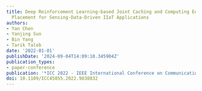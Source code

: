```yaml
---
title: Deep Reinforcement Learning-based Joint Caching and Computing Edge Service
  Placement for Sensing-Data-Driven IIoT Applications
authors:
- Yan Chen
- Yanjing Sun
- Bin Yang
- Tarik Taleb
date: '2022-01-01'
publishDate: '2024-09-04T14:09:10.345904Z'
publication_types:
- paper-conference
publication: '*ICC 2022 - IEEE International Conference on Communications*'
doi: 10.1109/ICC45855.2022.9838832
---
```

